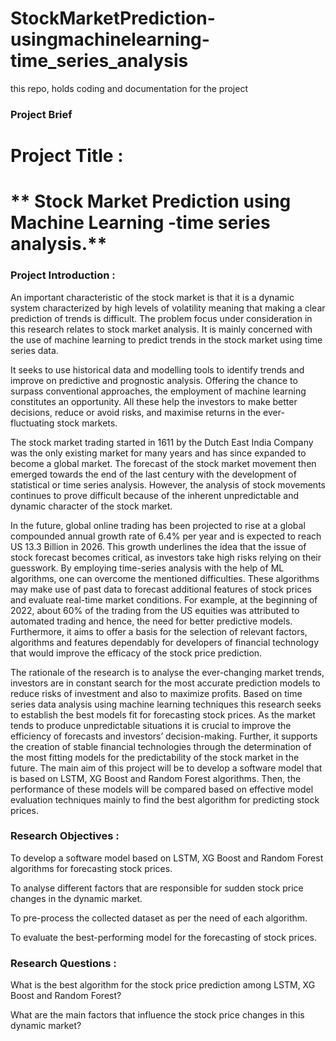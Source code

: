 # StockMarketPrediction-usingmachinelearning-time_series_analysis
  this repo, holds coding and documentation for the project 


  ### Project Brief 

  

  # Project Title :
  

  # ** Stock Market Prediction using Machine Learning -time series analysis.**

  ### Project Introduction :

  An important characteristic of the stock market is that it is a dynamic system characterized by high levels of volatility meaning that making a clear prediction of trends is difficult. The problem focus under consideration in this research relates to stock market analysis. It is mainly concerned with the use of machine learning to predict trends in the stock market using time series data. 
  
  
  
  It seeks to use historical data and modelling tools to identify trends and improve on predictive and prognostic analysis. Offering the chance to surpass conventional approaches, the employment of machine learning constitutes an opportunity. All these help the investors to make better decisions, reduce or avoid risks, and maximise returns in the ever-fluctuating stock markets.




The stock market trading started in 1611 by the Dutch East India Company was the only existing market for many years and has since expanded to become a global market. The forecast of the stock market movement then emerged towards the end of the last century with the development of statistical or time series analysis. However, the analysis of stock movements continues to prove difficult because of the inherent unpredictable and dynamic character of the stock market.


In the future, global online trading has been projected to rise at a global compounded annual growth rate of 6.4% per year and is expected to reach US 13.3 Billion in 2026. This growth underlines the idea that the issue of stock forecast becomes critical, as investors take high risks relying on their guesswork. By employing time-series analysis with the help of ML algorithms, one can overcome the mentioned difficulties. These algorithms may make use of past data to forecast additional features of stock prices and evaluate real-time market conditions. For example, at the beginning of 2022, about 60% of the trading from the US equities was attributed to automated trading and hence, the need for better predictive models. Furthermore, it aims to offer a basis for the selection of relevant factors, algorithms and features dependably for developers of financial technology that would improve the efficacy of the stock price prediction.




The rationale of the research is to analyse the ever-changing market trends, investors are in constant search for the most accurate prediction models to reduce risks of investment and also to maximize profits. Based on time series data analysis using machine learning techniques this research seeks to establish the best models fit for forecasting stock prices. As the market tends to produce unpredictable situations it is crucial to improve the efficiency of forecasts and investors’ decision-making. Further, it supports the creation of stable financial technologies through the determination of the most fitting models for the predictability of the stock market in the future. The main aim of this project will be to develop a software model that is based on LSTM, XG Boost and Random Forest algorithms. Then, the performance of these models will be compared based on effective model evaluation techniques mainly to find the best algorithm for predicting stock prices.    


  
 ### Research Objectives :

 To develop a software model based on LSTM, XG Boost and Random Forest algorithms for forecasting stock prices. 
 
To analyse different factors that are responsible for sudden stock price changes in the dynamic market. 

To pre-process the collected dataset as per the need of each algorithm.  


To evaluate the best-performing model for the forecasting of stock prices.




 ### Research Questions :

 What is the best algorithm for the stock price prediction among LSTM, XG Boost and Random Forest? 
 
What are the main factors that influence the stock price changes in this dynamic market? 

